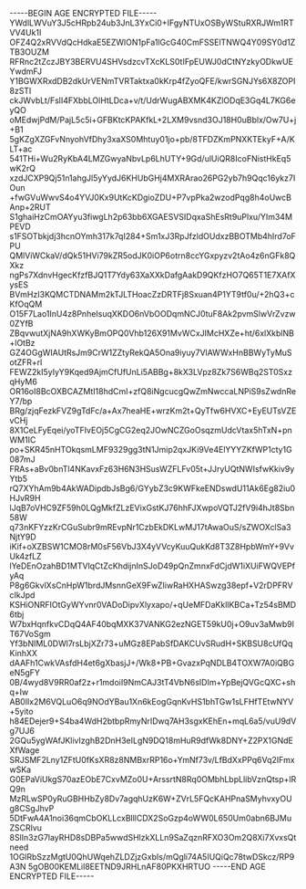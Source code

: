 -----BEGIN AGE ENCRYPTED FILE-----
YWdlLWVuY3J5cHRpb24ub3JnL3YxCi0+IFgyNTUxOSByWStuRXRJWm1RTVV4Uk1I
OFZ4Q2xRVVdQcHdkaE5EZWlON1pFa1lGcG40CmFSSElTNWQ4Y09SY0d1ZTB3OUZM
RFRnc2tZczJBY3BERVU4SHVsdzcvTXcKLS0tIFpEUWJ0dCtNYzkyODkwUEYwdmFJ
Y1BGWXRxdDB2dkUrVENmTVRTaktxa0kKrp4fZyoQFE/kwrSGNJYs6X8ZOPI8zSTI
ckJWvbLt/FslI4FXbbLOlHtLDca+v/t/UdrWugABXMK4KZlODqE3Gq4L7KG6eyQO
oMEdwjPdM/PajL5c5i+GFBKtcKPAKfkL+2LXM9vsnd3OJ18H0uBblx/Ow7U+j+B1
5gKZgXZGFvNnyohVfDhy3xaXS0Mhtuy01jo+pb/8TFDZKmPNXKTEkyF+A/KLT+ac
541THi+Wu2RyKbA4LMZGwyaNbvLp6LhUTY+9Gd/ulUiQR8IcoFNistHkEq5wK2rQ
xzdJCXP9Qj51n1ahgJl5yYydJ6KHUbGHj4MXRArao26PG2yb7h9Qqc16ykz7IOun
+fwGVuWwvS4o4YVJ0Kx9UtKcKDgioZDU+P7vpPka2wzodPqg8h4oUwcBAnp+2RUT
S1ghaiHzCmOAYyu3fiwgLh2p63bb6XGAESVSIDqxaShEsRt9uPlxu/YIm34MPEVD
s1FSOTbkjdj3hcnOYmh317k7qI284+Sm1xJ3RpJfzldOUdxzBBOTMb4hIrd7oFPU
QMlViWCkaV/dQk51HVi79kZR5odJK0iOP6otrn8ccYGxpyzv2tAo4z6nGFk8QXkz
ngPs7XdnvHgecKfzfBJQ1T7Ydy63XaXXkDafgAakD9QKfzHO7Q65T1E7XAfXysES
BVmHzI3KQMCTDNAMm2kTJLTHoacZzDRTFj8Sxuan4P1YT9tf0u/+2hQ3+cKfOqQM
O15F7Lao1InU4z8PnheIsuqXKDO6nVbOODqmNCJ0tuF8Ak2pvmSlwVrZvzw0ZYfB
ZBqvwutXjNA9hXWKyBmOPQ0Vhb126X91MvWCxJIMcHXZe+ht/6xlXkblNB+lOtBz
GZ4OGgWIAUtRsJm9CrW1ZZtyRekQA5Ona9iyuy7VlAWWxHnBBWyTyMuSotZFR+rl
FEWZ2kI5yIyY9Kqed9AjmCfUfUnLi5ABBg+8kX3LVpz8Zk7S6WBq2ST0SxzqHyM6
OR16oI8BcOXBCAZMtI18hdCmI+zfQ8iNgcucgQwZmNwccaLNPiS9sZwdnReY7/bp
BRg/zjqFezkFVZ9gTdFc/a+Ax7heaHE+wrzKm2t+QyTfw6HVXC+EyEUTsVZEvCHj
8X1CeLFyEqei/yoTFIvEOj5CgCG2eq2JOwNCZGoOsqzmUdcVtax5hTxN+pnWM1IC
po+SKR45nHTOkqsmLMF9329gg3tN1Jmip2qxJKi9Ve4ElYYYZKfWP1cty1G087mJ
FRAs+aBv0bnTl4NKavxFz63H6N3HSusWZFLFv05t+JJryUQtNWIsfwKkiv9yYtb5
rQ7XYhAm9b4AkWADipdbJsBg6/GYybZ3c9KWFkeENDswdU11Ak6Eg82iu0HJvR9H
lJqB7oVHC9ZF59h0LQgMkfZLzEVixGstKJ76hhFJXwpoVQTJ2fV9i4hJt8Sbn58W
q73nKFYzzKrCGuSubr9mREvpNr1CzbEkDKLwMJ17tAwaOuS/sZWOXclSa3NjtY9D
iKif+oXZBSW1CMO8rM0sF56VbJ3X4yVVcyKuuQukKd8T3Z8HpbWmY+9VvUk4zfLZ
lYeDEnOzahBD1MTVlqCtZcKhdijnInSJoD49pQnZmnxFdCjdW1iXUiFWQVEPfyAq
P8g6GkvlXsCnHpW1brdJMsnnGeX9FwZIiwRaHXHASwzg38epf+V2rDPFRVcIkJpd
KSHiONRFIOtGyWYvnr0VADoDipvXlyxapo/+qUeMFDaKkllKBCa+Tz54sBMD6tbj
W7bxHqnfkvCDqQ4AF40bqMXK37VANKG2ezNGET59kU0j+O9uv3aMwb9lT67VoSgm
Yf3bNIML0DWl7rsLbjXZr73+uMGz8EPabSfDAKCUvSRudH+SKBSU8cUfQqKinhXX
dAAFh1CwkVAsfdH4et6gXbasjJ+/Wk8+PB+GvazxPqNDLB4TOXW7A0iQBGeN5gFY
0B/4wyd8V9RR0af2z+r1mdoiI9NmCAJ3tT4VbN6sIDIm+YpBejQVGcQXC+shq+Iw
AB0lIx2M6VQLuO6q9NOdYBau1Xn6kEogGqnKvHS1bhTGw1sLFHfTEtwNYV+5yito
h84EDejer9+S4ba4WdH2btbpRmyNrIDwq7AH3sgxKEhEn+mqL6a5/vuU9dVg7UJ6
2GQu5ygWAfJKlivIzghB2DnH3eILgN9DQ18mHuR9dfWk8DNY+Z2PX1GNdEXfWage
SRJSMF2Lny1ZFtU0fKsXR8z8NMBxrRP16o+YmNf73v/LfBdXxPPq6Vq2IFmxwSKa
G0EPaViUkgS70azEObE7CxvMZo0U+ArssrtN8Rq0OMbhLbpLlibVznQtsp+lRQ9n
MzRLwSP0yRuGBHHbZy8Dv7agqhUzK6W+ZVrL5FQcKAHPnaSMyhvxyOUg8CSgJhvP
5DtFwA4A1noi36qmCbOKLLcxBlllCDX2SoGzp4oWW0L650Um0abn6BJMuZSCRlvu
8SlIn3zG7layRHD8sDBPa5wwdSHlzkXLLn9SaZqznRFXO3Om2Q8Xi7XvxsQtneed
1OGlRbSzzMgtU0QhUWqehZLDZjzGxbIs/mQgli74A5IUQiQc78twDSkcz/RP9A3N
5gOB00KEMLil8EETND9JRHLnAF80PKXHRTUO
-----END AGE ENCRYPTED FILE-----
